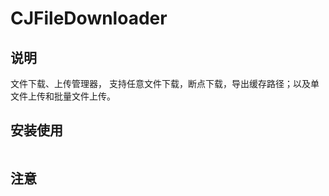 # CJFileDownloader

## 说明
文件下载、上传管理器， 支持任意文件下载，断点下载，导出缓存路径；以及单文件上传和批量文件上传。



## 安装使用

```ruby

```


## 注意


